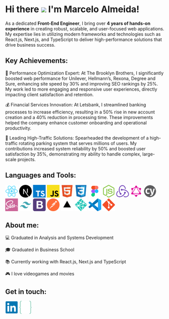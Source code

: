 # Hi there <img src="https://media.giphy.com/media/hvRJCLFzcasrR4ia7z/giphy.gif" width="30px"> I'm Marcelo Almeida!

As a dedicated **Front-End Engineer**, I bring over **4 years of hands-on experience** in creating robust, scalable, and user-focused web applications. My expertise lies in utilizing modern frameworks and technologies such as React.js, Next.js, and TypeScript to deliver high-performance solutions that drive business success.

## Key Achievements:

🚀 Performance Optimization Expert: At The Brooklyn Brothers, I significantly boosted web performance for Unilever, Hellmann’s, Rexona, Degree and Sure, enhancing site speed by 30% and improving SEO rankings by 25%. My work led to more engaging and responsive user experiences, directly impacting client satisfaction and retention.

💰 Financial Services Innovation: At Letsbank, I streamlined banking processes to increase efficiency, resulting in a 50% rise in new account creation and a 40% reduction in processing time. These improvements helped the company enhance customer onboarding and operational productivity.

🚗 Leading High-Traffic Solutions: Spearheaded the development of a high-traffic rotating parking system that serves millions of users. My contributions increased system reliability by 50% and boosted user satisfaction by 35%, demonstrating my ability to handle complex, large-scale projects.

## Languages and Tools:

<p align="left">
<div align="left">
<a href="https://reactjs.org/" target="_blank"><img height="40" src="img/react.svg" alt="React"></a>
<a href="https://nextjs.org/" target="_blank"><img height="40" src="img/nextjs.svg" alt="NextJs"></a>
<a href="https://www.typescriptlang.org/" target="_blank"><img height="40" src="img/typescript.svg" alt="TypeScript"></a>
<a href="https://developer.mozilla.org/en-US/docs/Web/JavaScript" target="_blank"><img height="40" src="img/javascript.svg" alt="JavaScript"></a>
<a href="https://www.w3schools.com/html/" target="_blank"><img height="40" src="img/html.svg" alt="HTML5"></a>
<a href="https://www.w3schools.com/css/" target="_blank"><img height="40" src="img/css.svg" alt="CSS3"></a>
<a href="https://www.figma.com/" target="_blank"><img height="40" src="img/figma.svg" alt="Figma"></a>
<a href="https://nodejs.org/" target="_blank"><img height="40" src="img/nodejs.svg" alt="Node.js"></a>
<a href="https://redux.js.org/" target="_blank"><img height="40" src="img/redux.svg" alt="Redux"></a>
<a href="https://graphql.org/" target="_blank"><img height="40" src="img/graphql.svg" alt="GraphQL"></a>
<a href="https://www.cypress.io/" target="_blank"><img height="40" src="img/cypress.svg" alt="Cypress"></a>
<a href="https://sass-lang.com/" target="_blank"><img height="40" src="img/sass.svg" alt="Sass"></a>
<a href="https://tailwindcss.com/" target="_blank"><img height="40" src="img/tailwind.svg" alt="Tailwind"></a>
<a href="https://getbootstrap.com/" target="_blank"><img height="40" src="img/bootstrap.svg" alt="Bootstrap"></a>
<a href="https://www.postman.com/" target="_blank"><img height="40" src="img/postman.svg" alt="Postman"></a>
<a href="https://vercel.com/" target="_blank"><img height="40" src="img/vercel.svg" alt="Vercel"></a>
<a href="https://www.netlify.com/" target="_blank"><img height="40" src="img/netlify.svg" alt="Netlify"></a>
<a href="https://code.visualstudio.com/" target="_blank"><img height="40" src="img/vscode.svg" alt="VSCode"></a>
<a href="https://git-scm.com/" target="_blank"><img height="40" src="img/git.svg" alt="Git"></a>
</div>
</p>

## About me:

💻 Graduated in Analysis and Systems Development

🎓 Graduated in Business School

📚 Currently working with React.js, Next.js and TypeScript

🎮 I love videogames and movies

## Get in touch:

<a href="https://www.linkedin.com/in/marcelopajr/?locale=en_US" target="_blank"><img src="img/linkedin.svg" alt="LinkedIn Marcelo" height="40" width="40" /></a>
<a href="https://marceloalmeida.vercel.app/" target="_blank"><img src="img/portfolio-logo.svg" alt="Portfolio Marcelo" height="40" width="40" /></a>
